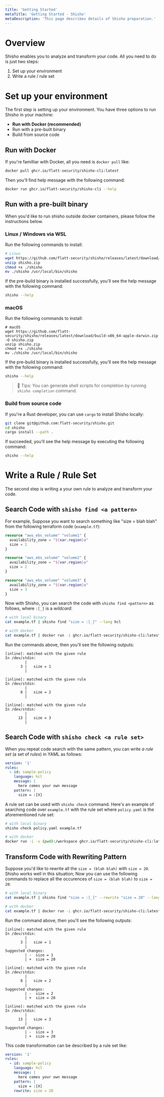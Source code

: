 ```yaml
---
title: 'Getting Started'
metaTitle: 'Getting Started - Shisho'
metaDescription: 'This page describes details of Shisho preparation.'
---
```


# Overview

Shisho enables you to analyze and transform your code. All you need to do is just two steps:

1. Set up your environment
2. Write a rule / rule set

# Set up your environment

The first step is setting up your environment. You have three options to run Shisho in your machine:

- **Run with Docker (recommended)**
- Run with a pre-built binary
- Build from source code

## Run with Docker

If you're familliar with Docker, all you need is `docker pull` like:

```sh
docker pull ghcr.io/flatt-security/shisho-cli:latest
```

Then you'll find help message with the following command:

```sh
docker run ghcr.io/flatt-security/shisho-cli --help
```

## Run with a pre-built binary

When you'd like to run shisho outside docker containers, please follow the instructions below.

### Linux / Windows via WSL

Run the following commands to install:

```sh
# Linux
wget https://github.com/flatt-security/shisho/releases/latest/download/build-x86_64-unknown-linux-gnu.zip -O shisho.zip
unzip shisho.zip
chmod +x ./shisho
mv ./shisho /usr/local/bin/shisho
```

If the pre-build binary is installed successfully, you'll see the help message with the following command:

```sh
shisho --help
```

### macOS

Run the following commands to install:

```
# macOS
wget https://github.com/flatt-security/shisho/releases/latest/download/build-x86_64-apple-darwin.zip -O shisho.zip
unzip shisho.zip
chmod +x ./shisho
mv ./shisho /usr/local/bin/shisho
```

If the pre-build binary is installed successfully, you'll see the help message with the following command:

```sh
shisho --help
```

> 📝 Tips: You can generate shell scripts for completion by running `shisho completion` command.

### Build from source code

If you're a Rust developer, you can use `cargo` to install Shisho locally:

```sh
git clone git@github.com:flatt-security/shisho.git
cd shisho
cargo install --path .
```

If succeeded, you'll see the help message by executing the following command:

```sh
shisho --help
```

# Write a Rule / Rule Set

The second step is writing a your own rule to analyze and transform your code.

## Search Code with `shisho find <a pattern>`

For example, Suppose you want to search something like "size = blah blah" from the following terraform code (`example.tf`):

```tf
resource "aws_ebs_volume" "volume1" {
  availability_zone = "${var.region}a"
  size = 1
}

resource "aws_ebs_volume" "volume2" {
  availability_zone = "${var.region}a"
  size = 2
}

resource "aws_ebs_volume" "volume3" {
  availability_zone = "${var.region}a"
  size = 3
}
```

Now with Shisho, you can search the code with `shisho find <pattern>` as follows, where `:[_]` is a _wildcard_:

```sh
# with local binary
cat example.tf | shisho find "size = :[_]" --lang hcl

# with docker
cat example.tf | docker run -i ghcr.io/flatt-security/shisho-cli:latest find "size = :[_]" --lang hcl
```

Run the commands above, then you'll see the following outputs:

```
[inline]: matched with the given rule
In /dev/stdin:
         |
       3 |   size = 1
         |

[inline]: matched with the given rule
In /dev/stdin:
         |
       8 |   size = 2
         |

[inline]: matched with the given rule
In /dev/stdin:
         |
      13 |   size = 3
         |
```

## Search Code with `shisho check <a rule set>`

When you repeat code search with the same pattern, you can write _a rule set_ (a set of _rules_) in YAML as follows:

```yaml
version: '1'
rules:
  - id: sample-policy
    language: hcl
    message: |
      here comes your own message
    pattern: |
      size = :[X]
```

A rule set can be used with `shisho check` command. Here's an example of searching code over `example.tf` with the rule set where `policy.yaml` is the aforementioned rule set:

```sh
# with local binary
shisho check policy.yaml example.tf

# with docker
docker run -i -v (pwd):/workspace ghcr.io/flatt-security/shisho-cli:latest check policy.yaml example.tf
```

## Transform Code with Rewriting Pattern

Suppose you'd like to rewrite all the `size = (blah blah)` with `size = 20`. Shisho works well in this situation; Now you can use the following commands to replace all the occurences of `size = (blah blah)` to `size = 20`:

```sh
# with local binary
cat example.tf | shisho find "size = :[_]" --rewrite "size = 20" --lang hcl

# with docker
cat example.tf | docker run -i ghcr.io/flatt-security/shisho-cli:latest find "size = :[_]" --rewrite "size = 20" --lang hcl
```

Run the command above, then you'll see the following outputs:

```
[inline]: matched with the given rule
In /dev/stdin:
         |
       3 |   size = 1
         |
Suggested changes:
         | -  size = 1
         | +  size = 20

[inline]: matched with the given rule
In /dev/stdin:
         |
       8 |   size = 2
         |
Suggested changes:
         | -  size = 2
         | +  size = 20

[inline]: matched with the given rule
In /dev/stdin:
         |
      13 |   size = 3
         |
Suggested changes:
         | -  size = 3
         | +  size = 20
```

This code transformation can be described by a rule set like:

```yaml
version: '1'
rules:
  - id: sample-policy
    language: hcl
    message: |
      here comes your own message
    pattern: |
      size = :[X]
    rewrite: size = 20
```
